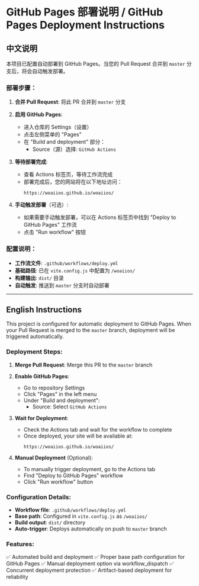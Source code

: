 # GitHub Pages 部署说明 / GitHub Pages Deployment Instructions

## 中文说明

本项目已配置自动部署到 GitHub Pages。当您的 Pull Request 合并到 `master` 分支后，将会自动触发部署。

### 部署步骤：

1. **合并 Pull Request**: 将此 PR 合并到 `master` 分支

2. **启用 GitHub Pages**:
   - 进入仓库的 Settings（设置）
   - 点击左侧菜单的 "Pages"
   - 在 "Build and deployment" 部分：
     - Source（源）选择: `GitHub Actions`
   
3. **等待部署完成**:
   - 查看 Actions 标签页，等待工作流完成
   - 部署完成后，您的网站将在以下地址访问：
     ```
     https://woaiios.github.io/woaiios/
     ```

4. **手动触发部署**（可选）:
   - 如果需要手动触发部署，可以在 Actions 标签页中找到 "Deploy to GitHub Pages" 工作流
   - 点击 "Run workflow" 按钮

### 配置说明：

- **工作流文件**: `.github/workflows/deploy.yml`
- **基础路径**: 已在 `vite.config.js` 中配置为 `/woaiios/`
- **构建输出**: `dist/` 目录
- **自动触发**: 推送到 `master` 分支时自动部署

---

## English Instructions

This project is configured for automatic deployment to GitHub Pages. When your Pull Request is merged to the `master` branch, deployment will be triggered automatically.

### Deployment Steps:

1. **Merge Pull Request**: Merge this PR to the `master` branch

2. **Enable GitHub Pages**:
   - Go to repository Settings
   - Click "Pages" in the left menu
   - Under "Build and deployment":
     - Source: Select `GitHub Actions`
   
3. **Wait for Deployment**:
   - Check the Actions tab and wait for the workflow to complete
   - Once deployed, your site will be available at:
     ```
     https://woaiios.github.io/woaiios/
     ```

4. **Manual Deployment** (Optional):
   - To manually trigger deployment, go to the Actions tab
   - Find "Deploy to GitHub Pages" workflow
   - Click "Run workflow" button

### Configuration Details:

- **Workflow file**: `.github/workflows/deploy.yml`
- **Base path**: Configured in `vite.config.js` as `/woaiios/`
- **Build output**: `dist/` directory
- **Auto-trigger**: Deploys automatically on push to `master` branch

### Features:

✅ Automated build and deployment
✅ Proper base path configuration for GitHub Pages
✅ Manual deployment option via workflow_dispatch
✅ Concurrent deployment protection
✅ Artifact-based deployment for reliability

